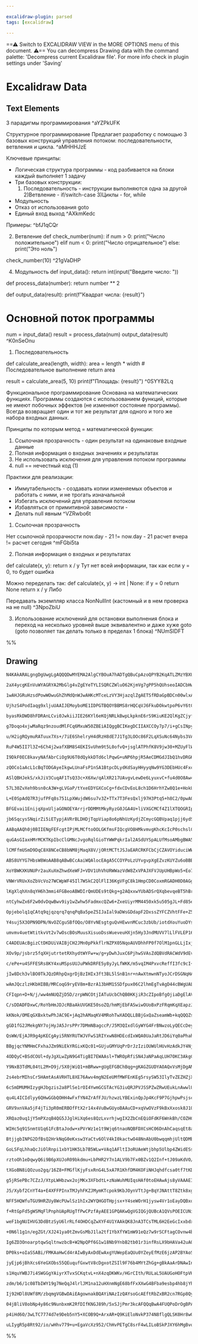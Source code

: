 ```yaml
---

excalidraw-plugin: parsed
tags: [excalidraw]

---
```

==⚠  Switch to EXCALIDRAW VIEW in the MORE OPTIONS menu of this document. ⚠== You can decompress Drawing data with the command palette: 'Decompress current Excalidraw file'. For more info check in plugin settings under 'Saving'


# Excalidraw Data
## Text Elements
3 парадигмы программирования ^aYZPkUFK

Структурное программирование
Предлагает разработку с помощью 3 базовых конструкций управления потоком:
последовательности, ветвления и цикла. ^aMHHHJzE

Ключевые принципы:
- Логическая структура программы - код разбивается на блоки
каждый выполняет 1 задачу
- Три базовых конструкции:
    1) Последовательность - инструкции выполняются одна за другой
    2)Ветвление - if/switch-case
    3)Циклы - for, while
- Модульность
- Отказ от использования goto
- Единый вход выход ^AXkmKedc

Примеры: ^bfJ1qCQr

2. Ветвление
def check_number(num):
    if num > 0:
        print("Число положительное")
    elif num < 0:
        print("Число отрицательное")
    else:
        print("Это ноль")
        
check_number(10) ^21gVaDHP

4. Модульность
def input_data():
    return int(input("Введите число: "))

def process_data(number):
    return number ** 2

def output_data(result):
    print(f"Квадрат числа: {result}")

# Основной поток программы
num = input_data()
result = process_data(num)
output_data(result) ^K0nSeOnu

1. Последовательность

def calculate_area(length, width):
    area = length * width  # Последовательное выполнение
    return area

result = calculate_area(5, 10)
print(f"Площадь: {result}") ^0SYY82Lq

Функциональное программирование
Основана на математических функциях. Программы создаются с использованием функций, которые не имеют побочных эффектов (не изменяют состояние программы).
Всегда возвращает один и тот же результат для одного и того же набора входных данных.

Принципы по которым метод = математической функции:
1) Ссылочная прозрачность - один результат на одинаковые входные данные
2) Полная информация о входных значениях и результатах
3) Не использовать исключения для управления потоком программы
4) null == нечестный код (1)

Практики для реализации:
- Иммутабельность - создавать копии изменяемых объектов и работать с ними, и не трогать изначальной
- Избегать исключений для управления потоком
- Избавляться от примитивной зависимости - 
- Делать null явным ^VZRwbo6t

1. Ссылочная прозрачность

Нет ссылочной прозрачности
now.day - 21 != now.day - 21
расчет вчера != расчет сегодня ^mFGbi5ta

2. Полная информация о входных и результатах

def calculate(x, y):
    return x / y 
Тут нет всей информации, так как если y = 0, то будет ошибка

Можно переделать так:
def calculate(x, y) -> int | None:
    if y = 0
        return None
    return x / y 
Либо

Передавать экземпляр класса NonNullInt (кастомный и в нем проверка на не null) ^3NpoZbiU

3. Использование исключений для остановки выполнения блока и переход на несколько уровней выше эквивалентно и даже хуже goto (goto позволяет так делать только в пределах 1 блока) ^NUmSIDFT

%%
## Drawing
```compressed-json
N4KAkARALgngDgUwgLgAQQQDwMYEMA2AlgCYBOuA7hADTgQBuCpAzoQPYB2KqATLZMzYBXUtiRoIACyhQ4zZAHoFAc0JRJQgEYA6bGwC2CgF7N6hbEcK4OCtptbErHALRY8RMpWdx8Q1TdIEfARcZgRmBShcZQUebQBWbR4aOiCEfQQOKGZuAG1wMFAwYogSbghcAE0ALQAFAGsAVQAxAGkU4shYRHKoLCgOksxuABYATn4SmG5nAGYeEaSAdlmR

2aX4ycgKEnVuWYAGRYA2MbGlg4vZgEYeTYLISQRCZWluO62KjmVg7gPP5hQUhseoIADCbHwbFI5QAxNcEAiEYNIJpcNh6spgUIOMQIVCYRIgdZmHBcIEsiiIAAzQj4fAAZVgvwkgg8VMBwNBAHVdpJ3gCgSCEEyYCz0Gyyp9sa8OOEcmhrp82GTsGppoqDv8HhAscI4ABJYgK1C5AC6n2p5AyRu4HCE9M+hFxWHKuAOVOxuLlzBN9sdOrCCGI3Gu

1wAHJGRuHzsdPowWOwuGhZhMdQnWJwAHKcMTceLzVY3HjazqlZgAETSfRDaGpBDCn00wlxAFFghksn6HfhPkI4MRcDXQysI2MS5H4sclp8iBx6nae7O2Bjg9x6/hGzq+pgBhJZqhAPwggAYQQACIMfACwggA4QQDMIIAeEEA0iBH0+APhAb+e73er6/AEwgx8AvCBXoA8iCepQAAq/TlAeJ7nte95Poer7vsen7fi+f6ASBlqcFADKEEY4i8KWJT

UjhzS4PodIaqg9xljuUAAIJEMoyboME1IDPGTBQOYBBMS8rHQCqVJ6FkuDOkwtpoP6vY6tCLzOgQEG7lBR5npet6Ps+b4fl+v4AcBVK4EIUBsAASuE+GEUCQgILOEkABLPK8e6oNcSTxAUAC+kxFCUZQSLgACyDmhQAUkYrZUt0hHQJBnzDGgzgjAW2gRhGSzhisByzOGKWfNRzg8Os2izLM8TXJlKyFilcY6jsxB7Gg0aLGMqYTmMeXrLRJRPC8

byasRkDWD8hFDRAnLCvi0JwkiiJIE26KYl6eKQjNRLkBwpLkpknE6rS9KiuKE2QlKgZCjyfICudXIisysWSiG0rCLK8qhsqqrqqGWqfHq/ZGia+SdJA9TcpR+DHA5zjOBWWYwJgkg8M0AD6AAycDch6DwWvt1oIFJqAyU6LqJeguDXJ6LbED63YBmWQa1qgSy1ccxV5VxiacPsBYc5mHA5hwebNRsuVatGTqVtWa51g2dk6s2OLEO26S7bTsllv2

g7Doqo4xjwMaRqz9nzoudMlFCq6MxuW50ZBEiAIQggBCIKegDCIIAXCCOy7p7/i+gCsINpyGofpgG+wAOhwgD4IKevsXoA3CDHjex6+47qDnoA7CDnoAjCAvo7bsu6ggCCIEeL53i+gCSIIAMiCAHIgqAHpnx5p+hD6AKIg4duy+/4F877uAGIgV6AJwgqAu4hx4/rHvuYcXjsvu3d7IOHh4vgX48Xuhx6O77scVz7XdXtQqA/snY8T8BqBXqgfd

u/H2igRQymuRATuux7Xs+/7iE6ShelryH4dRzH8dE7J1Tg3LOOc86F2LqXSuNc64Nybs3VA7dO7dzdn3Qew9zzH0novaes954cEXsvGOa8N5bx3o7PeB8j7j0nufS+18qSkSyHhAi7xxrMKgORcG1EepdH6PxFi5R2J7TLAmHi7hBGCVMnAESOFxJylIATImclSAKQ4EpO26An7u09t7P2AddJoQwleMOkdo5xwTknFO6cwG53zkXRe0Dq611QPX

RuP4W5II7l3Z+6Ch4j2wafXBM8S4EKISvUhm9t5L0ofvQ+jsglATPhfK8V9jw30+MZUyFlWBsJlpuOWZY5wICcv1Vy7k7jeV8jqAK6AGIAA16j6FaMGbA0V4CxXolSUmyV4hxBLAceIGwDYlh4HVMshUxjHASDwHg1x4hHDDCMBZ0zPgNSaqgU44ZSpLDamMFKxY+FSGcgNXgiysnfHFONSaoJpqEnQPCeayJFoYj+rie5vRNrbQpKIkidJGT3XK

I9DkF0EC8kavyNAfAbrCiOg9U6T0dQykkDTd6clPqwG+uNP6hpjR5AeCDMGdJIbQ1hvDRGKN0aYwgNjS0eNlFLlqSTN0yRnqKzRdJJl9MEDSzcgcPKey2q3F5kmfMFz0xMD5gLIWblrgHGOLlcZSwYVlkIJLYI2tUDWyKSUBWbYOyqwJcDPyarGYVEIAaegGQ4AVlILMMESxlCNAoAyBpxwGSkAAOIohKDFN0pBgRUEJT5Qlpr/LmoQFAAA8mMIQ

zQOCo1aAcL1cBqTODGAyeIkgwLUnaFsP1nSA1BtpcDLydKdSayHHyyqNw9YG3DEbHUc4FxcrNpAC2oIray0+N0iQgAsEFjlXQA4iC+08e/U8V5/x90PA+AhzhUCAGwQN8V5R0FzdseZJvjdFe2PIYr+T4F3twvCAtOmcrx/mTgXZJ/492Z1jjPK8bdjyADYQC8D5B6eMXrHf8QFgHXFQGnS8x5h0u3DguwARCCTrcfAzxiDkHbrQVeK8BDUBobcg

ASlQBHJekS/xkJiV3CuqAF1TsQ33c+X6Xw/qAlXR217UAvgvLewDe6LyuxvC+fu4d0O8Aw4AJBAaEn39guwg1IFDMB2FAbAkhnB4DCDx9DswMOADIQNJsdD3auhPvCgkg6QIHA6gQAOCBMZduQ2JFdDOADwQXODdGMpyvAXb9FcPEGWScoNgplDOAFQQa8/4P0H2bkxg+LcmO33vuUQdI6x0PgnVOmdc7DPLpvKu3267N2F1QXovdH9A5aSPcF9O

57L30ZvXeh9bsn0cA3W+gLVGaP/tYxeEDYGXCoCg+fdxCDvEoL8ch1D6HrhYZw8Q1e+HokUOI6R3rvdkMhe/b+ujDGmMsaA6gdjLtOPcY4LxngAmhMhxI6gMTEmpMybk6EAzO2lOqfU5p0ipAdN6eCIZkzF4zOEcdpZtrNmN1p3s2fJz1GXM/1Ph5rzbXfNTrq0Fk9cGwvYRYVZdhiOuEUSovmXtAjmKCREVScRvF8BSN6MJT4okogSSUYzFRZZ5

L+E0SpAdQ7R3jufPFq8s751LpXWujdW6su7v3Z+TTx7T3FesQxlj97H3Ptq5+h8C2/0pwA0B5roHDMdZgx4rxCHUEUYG2hob2HcMkPG+ZojR2yN67m/VxbpXGPMb3WtjbW3FNob24JxJtDTFHZO5JtQ535NXd48ptTV97vadQLp/Tr3TPm6+9Z2z/2c6A+c65ye4O2A+b8zD4L8OLxGRMuZSy+TUA2V1R2xypyKkeWqQUU1pRzWaGpGFa4ABHMEA

BFGEvai1EnijqXpxUljaGONOEYArrjrDDMMtMkyRyzG0JGA4U+liVXGCMCf4Z1lXTQOGRIpwzglmOPEEYPBpmRk+H1Fy7xjkjWuYKW6nyJBPLmlSNEbyVrP/QMSLaZJflMIArwrAqIqgq3QQqbKqolC3J3RigIrsjsqvS+joq06YrUTyo4rYh4qAyEoQCgzgykowxwwIxIxowYxYydA4xlhWgUT4zU7cr+QsqBSzCUwcpvRtrqzQG8qMzHCGyNrj

jb6SqcysSNqirZi5iETypjAVRrBLDHDjTqpViap8o6pNhUzKydjZCmycGQBVpaq1pjj6ydSNpQGV4mwcHLiWzrg9rbhaIQBRxXh3i+ynhzrhZ2EOFOEuHIBMI4SsKEQlio7cIY5oDHL0TE4SB44cwSJ8Q44k6yJk7yKU6MrtoQB06KT4ARYSAeHOGuFZJF65LI5oDl7GylLV6hi17FChrFAN51IMAUDhitCd7hitgGjRpZhQCtBCDhgOTHCtAMRj

AABqAAQh0j0BIIENgFEFcgtIPjMLMCftoOOLGKfmsFIQcgVO8HMkvmvgKhcKcIcP0schslCrwCMDMszGPuOEKscJvk2mWNfmcjcONPfmNI/lNGtA8hAK/vNO/ktO8qtASF8iSP/rtIAYdECqyKAW8ZdJCtdPTGCsAZCQgcii9KiuwW5B9OiF9INL9FgQDMamWPgSSlDEQRSqQdShQcUFQSRAyvQSkc6MQK6IFCMKwd6OieGtAH3rXA8FUVwTWvKs

quGAsGIaxHMrMCKTKpIbcClGMNcJvgoRqlGioTYWWPqkrIal2ASdUYSpALUfMsoAMbgBWA5LUL6l0FyXFCpCGgWuGrqZGjGnGgmkmimmmhmlmjmnmmaZyWMWTIGmwMGmWhWhrAONWozAYfWsYXcebM6K2oTAwR2iuF2tYYUnXtqWauUPqYacaaab3j6ZaX8pAL0rlGMGlHIWVJlGPv0p1BsdCjwCPllPKllAqm1EMh8PVLvrwG1EkKmOGOsDcTcX

lCMFfmUSmD9DqC8X8NCeCB8bNM8jMaqX8V/jORtMCTtJSJaEARCRKFCbCjCZAVOYiduciWWCipyhiRiliVijiTqLiviWgEDIScShDCSeSiQVSuQaWlSfSrQckToaUEwWTPEKydTOiTTnyWGZVP0msEcCKe8PIRKRIaGHlPvhPuMBMv5IqVqqofLOoRqVoRYZWiGfobrAIZGaYRAC2toZYUmQUjbH6nYXEKgJ7kEmYoydSKgDJggBiMjPaPoJoEwA

ABS8UYYG7HbsW8WoAAB8qABwBCcAaiWQAlocEAgA5CCOYPoLzUYvgvpXgEZvzKUYZu6oBBBiZxn6CoAAA8MlclClUASlql6lL44cOck6Pc68E2fsBlRlQQYQolvG8lzodlylgAtCDTyoA+xbxeXXa8ZobhycXcW8X8WkACXyoYZuGM7oCMXMXe6sUIDsXxX1A8VCB8WCXCWiWmUSXSWyVGX+W2X2VqXLwvjFwPo6V6WeUQCGXRXGVEDiXFWWXWU1

XoYBWKXKUNUPr2auXuXmZhwdXeWFJ+VDV1UhVhURWWazVdW8ZxVPAJXFVJUpUHBpWo5+Eo77RkTo74C8JY67jhHoBiBZBMD47cSE43UQCUTEDEC/AJFiRJHmr0D1GNHNGtHtGdHdG9H9HDFUhpEaIZEMXaBMUHamLhxsUcXbWFWJWlXFUiVGUVV9VVULVobDVBUOWNXNXaW6UeUzWdW8YmW9XmVWXVUbWLWBX1WOUTVXhuVtWU1zW+WDUE1LUQCh

VNWrVRUxXoZbVcVo27WCWpWF45Il7WSkC2QlFlI36KgVFgC8k1HmpCD0CoxmRGADH0D0AGgGj6ADFgheoDHMDUiUSzDTC5mxQTFTGjQ9IzCZSL7xDSHyFn7RgrFz5TCbEzIHLxBZTDIT7DJ7JHEdnlQzIRinBr7TjhjpRDk6gPGuR3CLDlRQXHARgoWb4p1lgTloA3Jgrf5fFzQvLyyLlUxl2/4/KgkbnglwEgHHnQFgoQEnHkUwGHknSt2QCnno

lKgXlqhXn8qYH6h3mmi4FGBeoABWDIrQmUDEs9tQkg+g2AQxxwYUbADSrQXqbevqeBT5hBr5lKZBNKQZNJP5dJf5DJTJZMxwwFZ5HJ/qKYPJAI3B3A0hNwYwOUARQhfMoYiqCFgskh/SzMzMFU5FihUs3ahSahisGhRq951JuhRFNaJFRhhs5FlFBFxSiZypKZlRNS6ZEgBwDIlQlQQpqMB9DtvQA+ZYvSchMy0+bMxUIwKqeyNZvAqY2glw048Q

ntCyhwZx6F2w0dvDqwBwv9iy1wZwhw5FadmxcQZw6+ZxeUiyrMM4450xk5u505gJL+Fd85eq1distd3yIJ65+0m5zdSJZ08J4BHZXdCJW5vdDjJQA9yBiomJI96BY5ZYt5+K9509c9C9S9K9a9G9W9O9e9tDuBRJz5ZKxBZ9FJn5YAqDNItJVFzKjJpMFQSwT9oF8ZE0n9ioNwSwGwIdwpADYqioSdIDsq8y8yuUfZCpShSpcDdFqIuFKsmpITJq

Opjebolq1qCAtq9qjqzqrq7qnqPqBa5peZ5IJaIal9aDWsGDdapF2DxssZYFCZVhtFFe+Z5Q7kxuo2US8e32SNeVHFBA2ADo1ayMO0uAAlwQ3w6gOmfIWNGigQuAqAAAvKgO88oOoKgAAFRR58hoawh/wm5jZTUxL+y27CZGWBBQAiA7YvPhzhyBDMAOhQCAt3P4APP4BPMvMCWbD8qdWE0CXUjKURwPplyXgVxoDAB4sEteQGXpUPxnMjZ4aIuT

Y4suj5X3OPN9DPN/NvOZCguSBfOQo/O8YvNEsgtguQvHEwvnMCuc3zbUb/iotdXouYuoDYscC4vhAEtEvuCkvktStUupXhy0v0v2FMsstsscv4BQBcsdU+FI6l5yNL7zLRh5TXA3FahTiBHnWXW2HXWxERF5UFkMBPWSJxs/6k46jk4KKSQ33KhqL04w0ZUQB8vwuXOfbXMivEs2sSsUuqtytQsKuiXKtAu1sQv1tguoCwhaum6CsGIou/yGtRrG

umvmv4uetWtitkvVt2v7wOscBOsMuusXisuoDssWueveuHXjn5Hy3JndMUVV7lLlFVLEP161LmrJocAMgIDRr2ijFdIMNDAzDFTaDMwYFGEFiXBtTcPFQqM3HDLn4CqphiMQDHGjCXAJB7K8FT7TItQF29Qjm1wSqF26PF1Tll3fGV0Lmf413Lk/6WNrmJsHSAp2NHkeMCDt3OMHluMgqIFonePnmoGXn+Pj3/TBNT3AwQBBTKAGjKAVgcCYCtA8

C4ADEUAcBgizCtDKDUiVAIBjCH2JMn0pPkkflrNZPX05NqoAUVDhhFP0f7OlM1pnGLLjIxjAcZh1NuTzKNNgMCprC8ESwdNYUql6q9OaFqx9joNhmYMNpRlmF7MlOdqEN7t9roCLDGZx5ls3PsXOhwAmTIxayvOKvoZGukA7bM0xcmT2X8aHzXgbyoDDqOVoAGWdVReoDyUrjyjxdDivPo2kBJdoYpc7a1cQuQs8DCvI3CCyBxcJcCUetQD1dld1

XOv9p/jsbrz5fqXHjutrtetRXhydtWYFw+w/g+yDwhJuxC6PjhwSVAsZdQBVdRACWdV9dEvldiC+gHc1eY3hydexf7c9d9ebsnngR2FhdvYfZCsVt7eXdHeiWNfHaKV7dZc5fk0TeNVFcdUlcVtneVc9e1cDf/fNfgutfte3O3fdfVe9czcDfzsQAjeXjngpwFfLxTcrt9cbvCsLdLfoSrdTwzybcPjbd9W7dzsY+HfHczenfAjnfMA/fCU3cmR3

c/ePe+u4SFFESRs8KY4xuMSpsUUJuPWkDRFE5y8yJyLfWKK/m5vqIM4PxvcReffI3fc9cI+DupcA92VA/KXZcxyg/E8PoQ8YZQ/I0w8Xdw9S11d/dm9Nce8te8Co/sXo/3eY+PeiW4/49jdE+TfTejuzfrXzeoCLfLe0/rcM9M/mUs9C8m8juWtAuu+8/u/6CdVB/C/Y+y3F55IK1K3NoHuq1uTq2a1nvlBeoMShRLCkBt4t+z1GAbDEDRpQDXBZ

jIw8Dch3vlBO0TkJQzDRhpQxgrDjBzIHIx3ft3BL5lSnB1nr+nAwXtmwnNTyoJCrDSGNqHAXB7Limp0IflQj5Th1lDK/0rIn6XIu2of6PofGO/HYfmO4fQD4cAGN3EdjoNHfRh3ThJt1boPdYASeVRJnkh6jHPxtilxIT02OD5EoFxx458cBOQnETmJwk5ScZOcnAtEfQIIvklO75C+pQW/I2gc2uTe+hUEIEok2C9HF+lyVmDv1AwZTIiKGzkL6

wAmJQczlzHKbHIBB/MRCoqG9ryEV8m+BzrA13bHM1SSDfpux06C2lhmEgTvAgD44cBWgUALaDwE7zxdagRgIKOGA4AUAhA+aIZq/V9IrNAylAwihsy85bMsGJhXZhp3NgEMumCAVMoUCb6BRRmNqO1A6idQuo3UHqb1GP0Ch+kqAU/JKLIUWIlgwwvZcMNI0ODAd0CMyT2m1CuAXAzgwyUQrv0gL6xR8GUc4BPh4EHBxkw5Q9tCiOBpQt88xfpOV

CFIqpn+D+N/j/ww4mNUQZjD5D/zrpWNCOtjIATuUcbChQB0KKjiR3cZIpoBfgOjiaDgElAVQTHRATeTxIoCEmx9UgWSXIGUkMmVAugu4N1JadcADEXTiaBYE+keA7AnlBgxDoXBFkrQ2poINOLkURBkpdhHKTKhT4RUtSTCkF3kGudkGcZFInoU2aGEYwv9CMG4LwYeDDm2qZzpADgBsBAqOBYGKgOKBDQsRhKVBmAExFgAioCqJIJcBlJr5b+U+

C/sDDADFDxwC/RoYbHmJDJcRBaAkUVGKE50soZQ/hmMjEbFASwiwOUoBxPzFRqmKqXEapzJaAgIQ+gSiDIGDC1BURlIOEeR3JBQAhiDJZ0MoG4Ack0gmhAmBAEaTNJWkxAdpEQNIgPMTQBwUqEqjpEHIc6GwcZDcSIHKBcAsiHxrgVpCYAFRSo1yDJFuElBMgxADUbiC1E6jcCeo3aAaPIaUNqG8TDjhaKEAmhnA1os4mcCFIpQF+/SacFSMCZui

kKNok/OMEqGXBxktwPhJAC9E+jAq2hAMaqKV4MRohTwXADQLLBBjGxQaZseamWb+kqQQQZsBQEBE+Cta5QKNLGnjSJpk0qadNJmmzS5pLBdEC0j2JiGzE4hhwBILKVUbbJKhMInUNRBWQJAJ8cpE/EMlLGykd8e/NyOcFHyKpDkqYKcLeMEL3EEOlUEsoMgVQ5QYwiyU/G0NeIdDDGjyD/q8mWg4cAJv/Vcv/xsZN0RhfdCaBR0vEuMIB1HUYZ4x

gGD1fG2JMekgNY7ojHyJA5JrsPPr7DMmNBagccP/J5M3QIxdlGyWYG4FrBNwzoLyQECcDey0YWtPBReGsRUw/tSAB8LEFMxyolQ2qO01kFHMEGBqPpvhVBF/lwRTgyEWcBXxPjoy5hGSdRUBGfAURaIrUviJ1IpjFiVZaMD8I2AbBlkCzA4CyMJRsjpk2gM/KGzlJtReyv9c/AsyyiLEsouQvYoI31ieRgYeIgkfKkqQrJkhKUThj/QWaviSRWoe

QsWW/EjAJR9g4pKECgAyi5RNYRUTWJVFwS1RIYxwN8HDEcdIxWQA0UaJaRtJD6iYq0aPhahhhDgRwaRn/RdH5iPRCYwgN6OIAZTlRMkusRgFxC5SwxbLCMXhQNF/UGiTRFom0Q6JdEeifRQYtRM9ErgkxfwBIFBR9pj45k3w0Nk1PdG8A0ohwZfOvhVSnBeCuY/5O1M6l+iewPUwEGqI7H+kux5E9sU2JCDdjohfY/AAOKHEns0yEacoBoK0E6C9

BBgjqcYNMHmCFxhaJZm9NiEkYRGixKQc01+GUjuGMYUqPrDrJzIziOUWUlHUvHzAdkJY4NjlGZipglhjwF8efl2SZicotwZydWR0Yv8ZKaHToUBKrpf8+hYEgYQRzBKAD4CZHOCU4wQlTCYJ/MrxosIwmj0MC2E7AjpOIHEkCJb5IiekxInZMspd9fJrgDBAXCCpi464ddM4Fr5RGlUP4WIilQWc5SZMpNsIU+Epgp8OdM/BG3+GOcNJOFRBnhXc

4ODQyC+BSdCOUl+dyJgXLwZpN9G4TigBI7EWAAsl+TWROpRfiSN4JaNPaAqLUH7OKC3AkgCweYvISnxJ0RkSwSyRiJ1L4y+GAo5fOsDWDnidStMqmafhpkAdz84YBKV+WbTJTUpagdKb6PIk3Sle/U/KVlKDG9ztRg0wqcNPNQt82+HfLvj33iB98B+Q/EfhVMWlVSFUwU0/LKVSE3EFkqc3UM1KZh7SBUKQw6eMnWKei2p1Yrqf6KYmChbpz0ls

Y9NxB3TdML04tL2M+D9j/SX0jWiQ1+mBRww+gUgEFGBChBqg+gKAGZGUDYAOAQxVsMjDgAMhIh6ACfroxhnOAUhN/MWJlAbktDeJEAQqHcDiCDkbiaFWfCqjg7iNLxYYA5Hw0qj9lhUmjP2SchqGoBG01opfsPkbQpDyolsoukzP/HrRAJc5T/iBO/6cy/+DdKCbzJbr8yYCEw3gMLL5mzDUJ8w2ARLOY7SzJ6mIuWUk1JKKy0mqnUiUcLVmnCKw

2s4ebrMIhsCr5HAmtAsAVRHTL8XE76Awv4mgN2EeUMfMWFEnKEg5rsySW53IlyTvZEZHZjX1Un6dA5cg4cX4PQADFqgZkCgM2GOCJtrBJzGGazEXxAcUhdwYRpvO4ZFQVUfDXspIK1ByNT8gjC8ZshPyL4jOIdacGcE3wOLnxTCw4r+L0ZjC7kLMwRcBP+IWMIJ4i6gsMIUVgFxhlHfRpAJQn900J9HS2SsIQHXlAmGwwGCrPU5GLKJgUKKDRJAp

6cSmDMUMHIzygHJbgzis2a8PlSe1rOI4YwmGCGTAcYG3iuQRJPVJSSPZwZRwUEukLnAwwlUWEWpObSeCHlMvcoIABIQF2P+CQwdxjw01TbsYgMhmIk+P8PdCxjvDuVkVlCXnFeEQSAAREFBVIYgIzcOGlHE/jC5C4L4NOM1iWxbpw4jmNPKDl9h3hUA2KsFegn3jtxp4Lhf2PqzPhOE6MxcbOMOn8yIJAAsiCYrMVvsD2OhHDgCVOVV4NOE4Ttwk

qu4L4ICIdlyy6QHwGGbQOHH4wFxfYN4ZrAfFJU/hzwzLYBExinQpJp4KcF9P7GjhpwPsjscbnHGSQrY3wTVc+NPE4yoBrV4cW9NnHPCBYVsXiZrP+AFWaqzW5idnLOmLjeI2VD4elU4WngnogWqKulevFSzrouMDKnFfrnDhG57YBcB8A+n5UZYP4GcEDJNiOxmr/wqcX2Haq3gOqU4LGKtceHbjjpw4P4WHP5n9jBqu14cPbMbh/QZYp0mKl8Ke

GRV9xnVAa5jF4jTi3pR0mERBOfFtX2r14x4VuBwGUyoBAAuCD+xqVwOVzF9kBxXxosk8J1QEiwTe5kk63EuAvCQhqrw4IwLDDJEBZAt9Wa6R2P5kHii4UqUPKOC2soSVZ1sscZJNHEhUyrjwOatrIAAwQT8C7AdWZwPKFuBdAXFJXNZ8MxGduIeDmwyq5Vf6R8IghfCZxAAUiBirp4P4M+OHDsTrxiMRcQCF+H3jnxOVzsN8NRrPizqQMkKmJNtg

XRQaz0uq1jY5mPXzqB4QG5JJglHiXq6es8QzLxvrhjwgIX2ZbCnEQiOFdKF6WnkBh/COZHCsSc+AukMyAAUEE3isbn1QEFbnGp5bArs1V4CFVCtVVfwYV/beFRhERV7oU1qK9NZVixXWa8VBKu9QehJVkrjwFKyBHuq3jp5TE9KxlUhn7gsqc4o62LOFV3XcrlNhGl8Pyq8TCrRV4q8jVKt3WyqJ4tGFOChsVXKqfc9m4XBqq1U6q9Ve6H8IauNX

WIHc5q91SnmtU1q61FcBtaJodw+xPVrWz1e1t9Wjq6tnaoNQBFDXCsHC06DnAhCaqsqEt8a5OMFmTUoq01vOTNdFsg15qC1Ra29FetfBlr+VFmStX5g60rrG1e6Zta2sS0drA13aibbFj7XDY9WQ6/8COrHUQbT4TVO7dOsQTsbhNeKlJMuvrWrr11m6ndann3WkJiMgm5nCfGSRnrxNSSKTSXDT4cBH1Mkl9UlvfWfrvEJ6H9VNvPAew0k58M9a

BtjjgbINPG2DfBsQ2HrkNqG0eKxsw3YaCtv6OlV4kI0kactwO48NnAbU0bwqqmhjUltQDMbE4h6mVXOs42rcZNfGyXbDvXTw7AIg8JHYEkk3Xq7w8uuTcBsU3OrlNk6L8JQhW6ZrNN2m0uLvCOyGbjNh60zeZrvCi9jqtQyXsERohXVZeAkYRAryiLPVVe6bMsJmx+rkSoauvKzUyps23o7N/moOLSvDjOaAIrm1AO5vW1pYvNWaiPb5uwwx6tIK

GoLSFqLhhaQcJiOlRnpi1xbY1HK5Lb7B5WLw+VAq1AFltI3oRUAeWtjbhp5Ulbp4ZWidESsfBVaOA2q3Vfqvq1pwjVx4E1SnCrUWq2tNq2tRdp60ur+t4u11V6o5X86RtU6hvT2pbhhq/4k6GbVGsXgxrFtye5bUmuT1ra0VaezbdZpQy5qsM+awtelv23aQjtFahdNPpB1dbxuTavzC2qbjIsxtD2kNU9o4D9qcMg65JMOtHXjrvtW+mdXOoR2L

rztoOh1eDqwyQ6i9B6pXUJoR09bkdmu+LbPHR2Y7n1ALV9b7Fx0BZv1Q2Inf+tJ09aKdVO/rDJtp3876dU2QLWhpZ0vgsN58HDYVs50EbiNze8jUuo32C7IEdGqhIxv9gS6BNAO2XVxh138apdyuk9SJvV0Xr8DWunXRJoU0VwlNbOY3eprN2jwLdum63W1iM3xw7dPYVAGZv8yO68ictSvgCuKS18zklSXyV/NPakN0A+gZoF6k0CEB4gUQBBak

tXGoBN8iQOzuo2gq/16Z8+FMGflKjyFsxRnG4L5xA7R1KhfDM4KOFiNHJqhdfcsa0tf7tKDG/C8ul0rZnCKOZNRrmZBIGXQShlU5WRYhLhTITYJYslAssLQJrCFlyA0ObqTGCNBJAWYccJ3k7wUAzI4YF1AxGYAcBqg1QTQOcP0WqzflmnNZWTAcimLtj4FUMNU2mQVR7Oji6FMMguXNR0xaFcWE7LEmIj4Gvip5f4qymBKdYWzT2ikM9rHJcGhx

g5jRSePBc7CZzJ/XtpLWHbzwx2ojMKx3XFbdtL+zNaWuhMUIqsHAf0toEHAwAjs8yVAAAEIgWGJigFidwA4mF08ySjceALijoU4P4UdP6sJMgIaTwCGrStiwjIoXuhbME4ieLUHbSVqJizHCdZO8mU+UJ8tbpu26YnsTuJgDEyeJOknyTvAa4FSZZN0mGTe6Jk+eDVOFxdV7Jp3eL3/rUEzqUvEIh7peqREhCyvF6mry+oU5NerY5YXm3SKZF0AP

J5/Xybf2CnYT4a+E4XFFPInxTMJyhFKZJMymKTcpok9KbJOynVTtJg+BqYJNAttT8Ztk8xg5OF1t27hooorWOYlIVa3hhvt/LtLlA289QTAJoDXqtIKA8QAgLPWnD1BZ6BoFgOcLobjEuKztT6tEbPwlkUh7Ei4hPnmDkVqIPww/o2jlJ3AIGzDCpScXmAj4FUYpKcMeJVTlLL+TCuUvWXqVj48oRwEOo7OQ6MyS6T+TpW/m6VLlRFfS6xq0ckX2

NFF5HQWfuTGU9HRZUy8WcPUwlSz1hIx2WYQHGOTHpjsx+Y4seWOrH1jysw4Vr1oEayDQBxq4RYv1l8o8hFUSMGsguNuQuGXEm2XKkgqHJxwMg+5eJJeOKDpJ+nD4+ha+OdR7+fxmMgHP+VHMolARiALMCzAoi1jhARoJEe6QwyhS1oz2vIVlKKpPajo7hqsESDTJ3aQyUS8fxnOjBFkpUSocfwqi5Qzip0xhXXwdkVHeFVR9/nUaw4NGASTRsRVe

f+RtGpFd5gWSMqFlPnphUApRUgTfPwCPzfAyAEE1GPQAKwQgVGIQGjQUBcA1QVsPOEICUNiAAxJYEMRGAwhNjKygExRLoG4AwoBx/TrssVCe0FgKqWUu8JOWsRWYOClxbKinyCNDJZC8sM7J8WqlgRSg0i553eXfG5GcyH5eErovAnjmIXCAIxUgOv6YDn2idYxgQOLrKN8+tA2uoD6VtxWCAASpgH3gwBTeGLc3pgFQAKBUAOJ8OBBjg1Ja6TOq

weF1bgNUIHVG3DdBtzSyU6lrRLf4OHDCqZwXYF4U1YAAkQK8JnA3TCsTML6H2EeGcIxxbdxGPawQmRrWsxrE1qa1hmcDSVAqqAAAD6oABYCAcquxRxNAsDgvNVAP9yhtotveqAea4teWscBF091pyuGojjvWeDh6wVW7DTh0rDwwG08EgnjgFwC4e6AWFmB7AGgsgkqjdIqrvB47KMSW+lR/EPingN04VRFf7BkhPdPGXJh+O1de3QH3tsBr7ZOt

+0N6l1g1n/egZGt/XJ241ya0tZmvGsMbJ1la2tf1YbXfYW1mW91eQz7w9rSCFtagCOvnw4bTMlfW4iuu3X7rj18Nc9deuHhCbn18XS2p+u3N1b1aAG9rZIwg2sg4NyG5wGhvY1Ybp1xG8jejuo3ZrO2PW1jZxvZwpthN5ncTdJvk3Kb1N6k3Tajv8wmbEdgSmzengc2AsXN/Vjzd/DOEBbLGTlSLYNOl4jTJEE027tCLY4vd8bDiIr2tP+74iGbR

Ig6ZD3OnoarptqwSqltnwzbcB+W2NpQPf6G1w18Nb9YnbB2tb01r3infRsLX9bHAVa42uAQ/hNr89j7Ttcts22Drtt5ePbdOuW2mql1661PrusPXjwT17Sl7Z9t2Gvr/t0rkHb6Ah3prYdi3pHahsw2Tr8NhO2jZRsDt97ad1AOHAzt42/42d9DY3rzt3gKbQEKm+klpv03swZdwlhXepNV3ObB8bm9pD5tN2hbMk0W8NCzPi9sKnhuUAWZrzHs/

DP0ks+oIaSSABi/FMKAaHwCd4rAIwByAxDdEwAxgYUWepEaQUu0YZeyEfMzE6jzAP2BYAoSkdrjrj1+r4qcJU3SgyXhY7kcqBXOSF7mtpa59Sxw3kvDJdzv9E/DzAZntDtLJ5n4medAmGXLzQw0y7eeGV7lO68isy6wXsv9HIAsypyyxxlkDM6IHlryz5b8sBX6gQVyoCFbCsRXwLuMaK/p3VlugIZkypgZcPomsCELjMdecfPGTFWRB+waRtcbc

jyEjp6jBhXcs6YeGXObs55QEuqufGxwtV8cDgxotZSIl9F76b4MYtZhGg+gBkAaArDNAwInFh9oWVDCFgkgq+TcYVaFIMKRzaRpkZkaqWhtiroHFMBsBtF7JN+O52MKUe8NIcSgPCo8+8TAldChFPS/oUZf8c3nSO5lmRaMqqPjLejr5yJ6kUGPzKSgrl2WZoGOmoxo0tQXWtbTAgcAgorQZoG3iMD0AqGOT6glsfyenDUYiVnZZwIWSCXVH+sWC

s1HquYWBJ7i4SWGGgYAiyrXTvxSCKqtvL+nX4zqDKWKv/HGrCIth/RULaL5UAUGoHOFtpVHqVdWh4Dc5S7gAR0IgGvtqfGlwC2qs3t6OLDkFtJaM1W8duEPF/D6t5cN1sxCTa01/haEH6t1etlfT+xm4LsdrZnlb2Z5NKY+6jErj9sbdrr/9lfbq5+23qPr8cRBABhVfHgmHEAcgHfDsLCvRXNKkvZK80Nq7gNjGOV8t0VcK49W+BkNyknVe+xNX

zdm/b6/1c08TbIWY19g7NeQqJ4lrlJM1na12uHXnmNgE68bfFxXXwG4BFba9esbp4hb8jYhADdrq3IbiCrKG7bv+EOEXdi6tL1tixs+7bEH3Vab91zuhII9wPWPezYT2deBbB+NG7FfF7YV8b4TYm+dUpuFXlGdNz+kzcjvs371vN0LZ1cVw9XXsYt0a/9imuL0lb/8NW7J02vUA9b/2I64EqOvF4bb915299s9vH3P258AO6DfDuZ4o71wxX1Yd

Ij92HDl8UWf8M/zbqmgVGBwDAiEAgownakBQAYiNAzIzQAYsoGcAEftRbZxBR2cn7RGp8QyUspw1DbSMIwxyEc5TMpHMxowlTY/uRVOe1wbJnCzfBUOZg1MmlZRtfIsXYnyFBLLjhp247/EeOXnrMvS+84vN/5uZAAwF9IvgmPmAXz58y30ZakDHVh4Lly4sqhcwu4XCL6kEi5RdouMXWLqK2RNWVxWgosFspz6UsUTOWJhnfWFlBEbjQ6nioNYI

04jBliV8obNp4y86c9NunbxmK2RfDIfKNGJ89h/5xSJjPmr3kcAFQQqBwA4FUQPoDrOgBPAMgwiQ9pMAYCEAEAFAIYr0IMufFYQ1ITr118GAQAHmgaKMX0Fmel1PHmHSAH19+QGhBvLX9mW16BK6eWjY3kQBN8G/NBBlYT+r+N4G/pAmQD5kJwUF69LetvQ3pCTZZQkHf+vxUwb2ZGBcWfzvy39INGjBdYT9vm3y7+kGaCTvo2JQV71AEm/vffCh

p4iHd6O/3wLTC7774d7e9Deb5nY5+XCOB9Q+ArxAR+Q9KiEloNvkP374N8flgQLSK0Hr8wGwDAh6QDSGYHHVKhhhLnVUMfPHXq+E/if+ASoPsHkK2SFUXH4ZPMFKX1ejAbAAwDrL4kEBbIy03ssc+OA+CEfWP9INd5Kfj8qYPXrECQGd0S99vCv4gEyHGbTubPJAIKGwEZIBXcAmgYIEy91BqJZvZiyAEMUhDmpSAygNEAJXmQzhlTjvh3/vF4th

uLIygR5p8Rt92/io/wHhv779+u+EgaVcXz952/ChHvPETgC8srF4wLILoBSkPJXY6hMgBvo39wGKIZsiAO0rP2WA0Q1ecz1fWnCZBKSZ/cz4vuwLPQ7PMAGQGiOADr718aJDfLsh55MUICMAwIvP/APz+9IPQ0g7frmGTiTGmR9AuPn0ny6BMCuO0yUhiO387/d/axlRcAFURpD6ZLh5aLyEAA==
```
%%